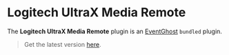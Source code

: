 # Logitech UltraX Media Remote

The **Logitech UltraX Media Remote** plugin is an [EventGhost](https://github.com/EventGhost/EventGhost) `bundled` plugin.

> Get the latest version [here](https://github.com/EventGhost/EventGhost/tree/master/plugins/LogitechUltraX).